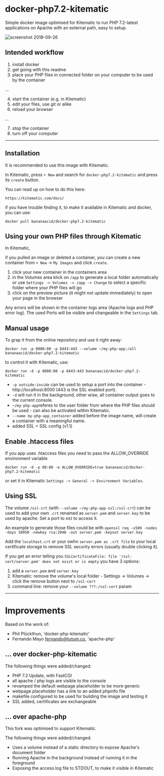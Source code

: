 # docker-php7.2-kitematic

Simple docker image optimised for Kitematic to run PHP 7.2-latest applications on Apache with an external path, easy to setup.

![screenshot 2018-09-26](https://user-images.githubusercontent.com/1894723/46049477-e043db80-c12e-11e8-9609-c5c8aa3b08b8.png)

## Intended workflow

1. install docker
2. get going with this readme
3. place your PHP files in connected folder on your computer to be used by the container

...

4. start the container (e.g. in Kitematic)
5. edit your files, use git or alike
6. reload your browser

...

7. stop the container
8. turn off your computer

------------------------------------
## Installation

It is recommended to use this image with Kitematic.

In Kitematic, press `+ New` and search for `docker-php7.2-kitematic` and press its `create` button.

You can read up on how to do this here:

    https://kitematic.com/docs/

if you have trouble finding it, to make it available in Kitematic and docker, you can use:

	docker pull bananaacid/docker-php7.2-kitematic


Using your own PHP files through Kitematic
------------------------------------

In Kitematic, 

if you pulled an image or deleted a container, you can create a new container from `+ New` -> `My Images` and click `create`.

1. click your new container in the containers area
2. in the Volumes area klick on `/app` to generate a local folder automatically or use `Settings -> Volumes -> /app -> Change` to select a specific folder where your PHP files will go
3. click on the preview picture (it might not update immediately) to open your page in the browser

Any errors will be shown in the container logs area (Apache logs and PHP error log). The used Ports will be visible and changeable in the `Settings` tab.


Manual usage
------------------------------------

To grap it from the online repository and use it right away:

	docker run -p 8000:80 -p 8443:443 --volume ~/my-php-app:/all  bananaacid/docker-php7.2-kitematic

to control it with Kitematic, use:

	docker run -d -p 8000:80 -p 8443:443 bananaacid/docker-php7.2-kitematic

* `-p outside:inside` can be used to setup a port into the container - http://localhost:8000 (443 is the SSL enabled port).
* `-d` will run it in the background, other wise, all container output goes to the current console. 
* `~/my-php-app`referes to the user folder from where the PHP files should be used - can also be activated within Kitematic. 
* `--name my-php-app_container` added before the image name, will create a container with a meaningful name.
* added SSL + SSL config (v1.1)


Enable .htaccess files
------------------------------------

If you app uses .htaccess files you need to pass the ALLOW_OVERRIDE environment variable

    docker run -d -p 80:80 -e ALLOW_OVERRIDE=true bananaacid/docker-php7.2-kitematic

or set it in Kitematic `Settings -> General -> Environment Variables`.


Using SSL
------------------------------------

The volume `/ssl-crt` (with `--volume ~/my-php-app-ssl:/ssl-crt`) can be used to add your own `.crt` renamed as `server.pem` and `server.key` to be used by apache. Set a port to `443` to access it.

An example to generate those files could be with `openssl req -x509 -nodes -days 10950 -newkey rsa:2048 -out server.pem -keyout server.key`

Add the `localhost.crt` or your owhn `server.pem as .crt file` to your local certificate storage to remove SSL security errors (usually double clicking it). 

If you get an error telling you `SSLCertificateFile: file '/ssl-cert/server.pem' does not exist or is empty` you have 3 options:
1. add a `server.pem` and `server.key`
2. Kitematic: remove the volume's local folder - Settings -> Volumes -> click the remove button next to `/ssl-cert`
3. command line: remove your `--volume ???:/ssl-cert` param


----------------------------------
# Improvements

Based on the work of:

* Phil Plückthun, 'docker-php-kitematic'
* Fernando Mayo <fernando@tutum.co>, 'apache-php'

... over docker-php-kitematic
----------------------------------

The following things were added/changed:

* PHP 7.2 Update, with FastCGI
* all apache / php logs are visible to the console
* revamped the default webpage placeholder to be more generic
* webpage placeholder has a link to an added phpinfo file
* makefile configured to be used for building the image and testing it
* SSL added, certificates are exchangeable



... over apache-php
----------------------------------

This fork was optimised to support Kitematic.

The following things were added/changed:

* Uses a volume instead of a static directory to expose Apache's document folder
* Running Apache in the background instead of running it in the foreground
* Exposing the access.log file to STDOUT, to make it visible in Kitematic
